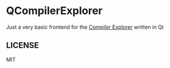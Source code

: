 # QCompilerExplorer

Just a very basic frontend for the [Compiler Explorer](https://godbolt.org) written in Qt

## LICENSE

MIT
